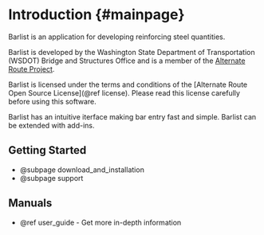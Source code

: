 Introduction {#mainpage}
=====================
Barlist is an application for developing reinforcing steel quantities.

Barlist is developed by the Washington State Department of Transportation (WSDOT) Bridge and Structures Office and is a member of the [Alternate Route Project](http://www.wsdot.wa.gov/eesc/bridge/alternateroute).

Barlist is licensed under the terms and conditions of the [Alternate Route Open Source License](@ref license). Please read this license carefully before using this software.

Barlist has an intuitive iterface making bar entry fast and simple. Barlist can be extended with add-ins.

Getting Started
---------------
* @subpage download_and_installation
* @subpage support

Manuals
----------
* @ref user_guide - Get more in-depth information

